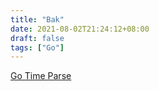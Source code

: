 ```yaml
---
title: "Bak"
date: 2021-08-02T21:24:12+08:00
draft: false
tags: ["Go"]
---
```


[Go Time Parse](https://pkg.go.dev/time#Parse)